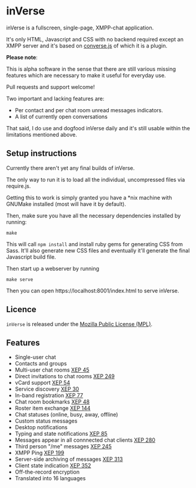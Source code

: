 # inVerse

inVerse is a fullscreen, single-page, XMPP-chat application.

It's only HTML, Javascript and CSS with no backend required except an XMPP
server and it's based on [converse.js](https://conversejs.org) of which it
is a plugin.

**Please note**:

This is alpha software in the sense that there are still various missing
features which are necessary to make it useful for everyday use.

Pull requests and support welcome!

Two important and lacking features are:

* Per contact and per chat room unread messages indicators.
* A list of currently open conversations

That said, I do use and dogfood inVerse daily and it's still usable within the
limitations mentioned above.

## Setup instructions

Currently there aren't yet any final builds of inVerse.

The only way to run it is to load all the individual, uncompressed files via
require.js.

Getting this to work is simply granted you have a \*nix machine with GNUMake
installed (most will have it by default).

Then, make sure you have all the necessary dependencies installed by running:

    make

This will call `npm install` and install ruby gems for generating CSS from
Sass. It'll also generate new CSS files and eventually it'll generate the final
Javascript build file.

Then start up a webserver by running

    make serve

Then you can open https://localhost:8001/index.html to serve inVerse.


## Licence

`inVerse` is released under the [Mozilla Public License (MPL)](https://www.mozilla.org/MPL/2.0/index.txt).

## Features

- Single-user chat
- Contacts and groups
- Multi-user chat rooms [XEP 45](http://xmpp.org/extensions/xep-0045.html)
- Direct invitations to chat rooms [XEP 249](http://xmpp.org/extensions/xep-0249.html)
- vCard support [XEP 54](http://xmpp.org/extensions/xep-0054.html)
- Service discovery [XEP 30](http://xmpp.org/extensions/xep-0030.html)
- In-band registration [XEP 77](http://xmpp.org/extensions/xep-0077.html)
- Chat room bookmarks [XEP 48](http://xmpp.org/extensions/xep-0048.html)
- Roster item exchange [XEP 144](http://xmpp.org/extensions/tmp/xep-0144-1.1.html)
- Chat statuses (online, busy, away, offline)
- Custom status messages
- Desktop notifications
- Typing and state notifications [XEP 85](http://xmpp.org/extensions/xep-0085.html)
- Messages appear in all connnected chat clients [XEP 280](http://xmpp.org/extensions/xep-0280.html)
- Third person "/me" messages [XEP 245](http://xmpp.org/extensions/xep-0245.html)
- XMPP Ping [XEP 199](http://xmpp.org/extensions/xep-0199.html)
- Server-side archiving of messages [XEP 313](http://xmpp.org/extensions/xep-0313.html)
- Client state indication [XEP 352](http://xmpp.org/extensions/xep-0352.html)
- Off-the-record encryption
- Translated into 16 languages
